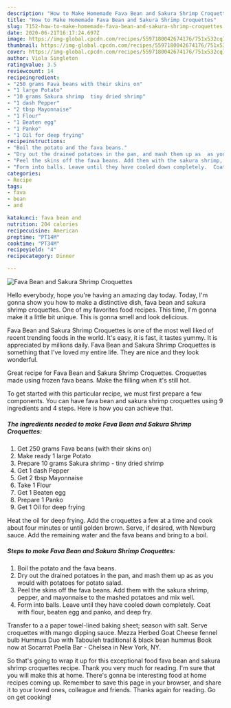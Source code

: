 ```yaml
---
description: "How to Make Homemade Fava Bean and Sakura Shrimp Croquettes"
title: "How to Make Homemade Fava Bean and Sakura Shrimp Croquettes"
slug: 7152-how-to-make-homemade-fava-bean-and-sakura-shrimp-croquettes
date: 2020-06-21T16:17:24.697Z
image: https://img-global.cpcdn.com/recipes/5597180042674176/751x532cq70/fava-bean-and-sakura-shrimp-croquettes-recipe-main-photo.jpg
thumbnail: https://img-global.cpcdn.com/recipes/5597180042674176/751x532cq70/fava-bean-and-sakura-shrimp-croquettes-recipe-main-photo.jpg
cover: https://img-global.cpcdn.com/recipes/5597180042674176/751x532cq70/fava-bean-and-sakura-shrimp-croquettes-recipe-main-photo.jpg
author: Viola Singleton
ratingvalue: 3.5
reviewcount: 14
recipeingredient:
- "250 grams Fava beans with their skins on"
- "1 large Potato"
- "10 grams Sakura shrimp  tiny dried shrimp"
- "1 dash Pepper"
- "2 tbsp Mayonnaise"
- "1 Flour"
- "1 Beaten egg"
- "1 Panko"
- "1 Oil for deep frying"
recipeinstructions:
- "Boil the potato and the fava beans."
- "Dry out the drained potatoes in the pan, and mash them up as  as you would with potatoes for potato salad."
- "Peel the skins off the fava beans. Add them with the sakura shrimp, pepper, and mayonnaise to the mashed potatoes and mix well."
- "Form into balls. Leave until they have cooled down completely.  Coat with flour, beaten egg and panko, and deep fry."
categories:
- Recipe
tags:
- fava
- bean
- and

katakunci: fava bean and 
nutrition: 204 calories
recipecuisine: American
preptime: "PT14M"
cooktime: "PT34M"
recipeyield: "4"
recipecategory: Dinner

---
```



![Fava Bean and Sakura Shrimp Croquettes](https://img-global.cpcdn.com/recipes/5597180042674176/751x532cq70/fava-bean-and-sakura-shrimp-croquettes-recipe-main-photo.jpg)

Hello everybody, hope you're having an amazing day today. Today, I'm gonna show you how to make a distinctive dish, fava bean and sakura shrimp croquettes. One of my favorites food recipes. This time, I'm gonna make it a little bit unique. This is gonna smell and look delicious.

Fava Bean and Sakura Shrimp Croquettes is one of the most well liked of recent trending foods in the world. It's easy, it is fast, it tastes yummy. It is appreciated by millions daily. Fava Bean and Sakura Shrimp Croquettes is something that I've loved my entire life. They are nice and they look wonderful.

Great recipe for Fava Bean and Sakura Shrimp Croquettes. Croquettes made using frozen fava beans. Make the filling when it&#39;s still hot.


To get started with this particular recipe, we must first prepare a few components. You can have fava bean and sakura shrimp croquettes using 9 ingredients and 4 steps. Here is how you can achieve that.

<!--inarticleads1-->

##### The ingredients needed to make Fava Bean and Sakura Shrimp Croquettes:

1. Get 250 grams Fava beans (with their skins on)
1. Make ready 1 large Potato
1. Prepare 10 grams Sakura shrimp - tiny dried shrimp
1. Get 1 dash Pepper
1. Get 2 tbsp Mayonnaise
1. Take 1 Flour
1. Get 1 Beaten egg
1. Prepare 1 Panko
1. Get 1 Oil for deep frying


Heat the oil for deep frying. Add the croquettes a few at a time and cook about four minutes or until golden brown. Serve, if desired, with Newburg sauce. Add the remaining water and the fava beans and bring to a boil. 

<!--inarticleads2-->

##### Steps to make Fava Bean and Sakura Shrimp Croquettes:

1. Boil the potato and the fava beans.
1. Dry out the drained potatoes in the pan, and mash them up as  as you would with potatoes for potato salad.
1. Peel the skins off the fava beans. Add them with the sakura shrimp, pepper, and mayonnaise to the mashed potatoes and mix well.
1. Form into balls. Leave until they have cooled down completely.  Coat with flour, beaten egg and panko, and deep fry.


Transfer to a a paper towel-lined baking sheet; season with salt. Serve croquettes with mango dipping sauce. Mezza Herbed Goat Cheese fennel bulb Hummus Duo with Tabouleh traditional &amp; black bean hummus Book now at Socarrat Paella Bar - Chelsea in New York, NY. 

So that's going to wrap it up for this exceptional food fava bean and sakura shrimp croquettes recipe. Thank you very much for reading. I'm sure that you will make this at home. There's gonna be interesting food at home recipes coming up. Remember to save this page in your browser, and share it to your loved ones, colleague and friends. Thanks again for reading. Go on get cooking!
